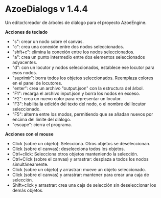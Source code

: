 # AzoeDialogs v 1.4.4
Un editor/creador de árboles de diálogo para el proyecto AzoeEngine.


**Acciones de teclado**
 - "s": crear un nodo sobre el canvas.
 - "c": crea una conexión entre dos nodos seleccionados. 
 - "shft+c": elimina la conexión entre los nodos seleccionados.
 - "a": crea un punto intermedio entre dos elementos seleccionados adyacentes.
 - "d": con un locutor y nodos seleccionados, establece ese locutor para esos nodos.
 - "suprimir": borra todos los objetos seleccionados. Reemplaza colores en el panel de locutores.
 - "enter": crea un archivo "output.json" con la estructura del árbol.
 - "F1": recarga el archivo input.json y borra los nodos en exceso.
 - "F2": crea un nuevo color para representar un locutor.
 - "F3": habilita la edición del texto del nodo, o el nombre del locutor seleccionado.
 - "F5": alterna entre los modos, permitiendo que se añadan nuevos por encima del limite del diálogo.
 - "escape": cierra el programa.

**Acciones con el mouse**
- Click (sobre un objeto): Selecciona. Otros objetos se deseleccionan.
- Click (sobre el canvas): deselecciona todos los objetos.
- Ctrl+click: Selecciona otros objetos manteniendo la selección.
- Ctrl+Click (sobre el canvas) y arrastrar: desplaza a todos los nodos simultáneamente.
- Click (sobre un objeto) y arrastrar: mueve un objeto seleccionado.
- Click (sobre el canvas) y arrastrar: mantener para crear una caja de selección.
- Shift+click y arrastrar: crea una caja de selección sin deseleccionar los demás objetos.
